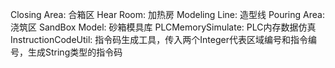 Closing Area: 合箱区
Hear Room: 加热房
Modeling Line: 造型线
Pouring Area: 浇筑区
SandBox Model: 砂箱模具库
PLCMemorySimulate: PLC内存数据仿真
InstructionCodeUtil: 指令码生成工具，传入两个Integer代表区域编号和指令编号，生成String类型的指令码